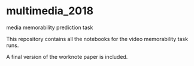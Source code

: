 # multimedia_2018
media memorability prediction task

This repository contains all the notebooks for the video memorability task runs. 

A final version of the worknote paper is included. 

